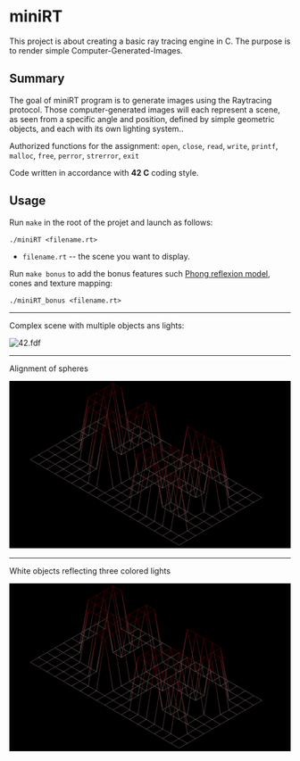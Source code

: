 # miniRT
This project is about creating a basic ray tracing engine in C. The purpose is to render simple Computer-Generated-Images.

##  Summary

The goal of miniRT program is to generate images using the Raytracing protocol. Those computer-generated images will each represent a scene, as seen from a specific angle and position, defined by simple geometric objects, and each with its own lighting system..

Authorized functions for the assignment: `open`, `close`, `read`, `write`, `printf`, `malloc`, `free`, `perror`, `strerror`, `exit`

Code written in accordance with **42 C** coding style.

##  Usage

Run `make` in the root of the projet and launch as follows:

    ./miniRT <filename.rt>

- `filename.rt` -- the scene you want to display.

Run `make bonus` to add the bonus features such [Phong reflexion model](https://en.wikipedia.org/wiki/Phong_reflection_model "Phong reflexion model"), cones and texture mapping:

    ./miniRT_bonus <filename.rt>

 --- 

<!-- Images -->
Complex scene with multiple objects ans lights:

![42.fdf](https://github.com/Noulens/miniRT/blob/master/image/42.png)

---
Alignment of spheres

![42.fdf](https://github.com/Noulens/FdF/blob/master/image/42.png)

---
White objects reflecting three colored lights

![42.fdf](https://github.com/Noulens/FdF/blob/master/image/42.png)